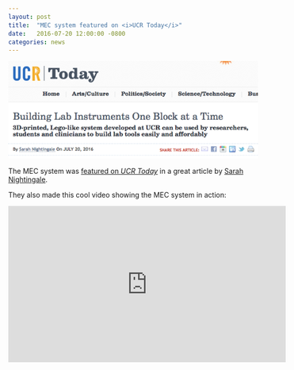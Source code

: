 ```yaml
---
layout: post
title:  "MEC system featured on <i>UCR Today</i>"
date:   2016-07-20 12:00:00 -0800
categories: news
---
```

![MEC UCR Today](/assets/mec-ucr-today.png)

The MEC system was [featured on *UCR Today*](https://ucrtoday.ucr.edu/38752) in a great article by [Sarah Nightingale](https://ucrtoday.ucr.edu/author/sanight).

They also made this cool video showing the MEC system in action:

<iframe width="560" height="315" src="https://www.youtube.com/embed/2YOuW22XJUA" frameborder="0" allowfullscreen></iframe>